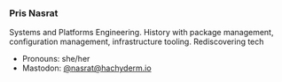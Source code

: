 ### Pris Nasrat

Systems and Platforms Engineering. History with package management, configuration management, infrastructure tooling. Rediscovering tech

- Pronouns: she/her
- Mastodon: <a rel="me" href="https://hachyderm.io/@nasrat">@nasrat@hachyderm.io</a>
